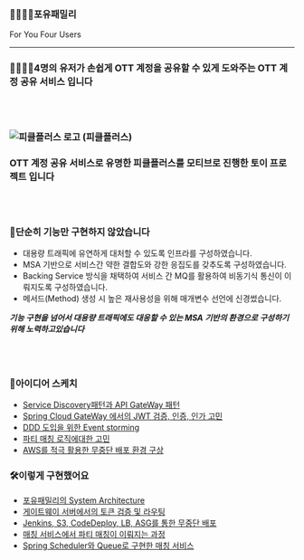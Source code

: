 ### 👨‍👩‍👦‍👦포유패밀리
For You Four Users
 
------------------------------------------------------------------------------------------------

### 👨‍👩‍👦‍👦4명의 유저가 손쉽게 OTT 계정을 공유할 수 있게 도와주는 OTT 계정 공유 서비스 입니다  
<br>  
<br>  

### ![피클플러스 로고](https://user-images.githubusercontent.com/52727315/176064559-05a09619-61c6-493f-b6fb-3ecacb557573.png) (피클플러스)  
### OTT 계정 공유 서비스로 유명한 피클플러스를 모티브로 진행한 토이 프로젝트 입니다  
<br>  
<br>  

### 🧐단순히 기능만 구현하지 않았습니다
- 대용량 트래픽에 유연하게 대처할 수 있도록 인프라를 구성하였습니다.
- MSA 기반으로 서비스간 약한 결합도와 강한 응집도를 갖추도록 구성하였습니다.
- Backing Service 방식을 채택하여 서비스 간 MQ를 활용하여 비동기식 통신이 이뤄지도록 구성하였습니다.
- 메서드(Method) 생성 시 높은 재사용성을 위해 매개변수 선언에 신경썼습니다.

***기능 구현을 넘어서 대용량 트래픽에도 대응할 수 있는 MSA 기반의 환경으로 구성하기 위해 노력하고있습니다***  
<br>  
<br>  

### 📝아이디어 스케치
- [Service Discovery패턴과 API GateWay 패턴](https://github.com/song960530/foryou-family/issues/11)
- [Spring Cloud GateWay 에서의 JWT 검증, 인증, 인가 고민](https://github.com/song960530/foryou-family/issues/18)
- [DDD 도입을 위한 Event storming](https://github.com/song960530/foryou-family/issues/25)
- [파티 매칭 로직에대한 고민](https://github.com/song960530/foryou-family/issues/112)
- [AWS를 적극 활용한 무중단 배포 환경 구상](https://github.com/song960530/foryou-family/issues/111)

### 🛠이렇게 구현했어요
- [포유패밀리의 System Architecture](https://github.com/song960530/foryou-family/issues/114)
- [게이트웨이 서버에서의 토큰 검증 및 라우팅](https://github.com/song960530/foryou-family/issues/113)
- [Jenkins, S3, CodeDeploy, LB, ASG를 통한 무중단 배포](https://github.com/song960530/foryou-family/issues/98)
- [매칭 서비스에서 파티 매칭이 이뤄지는 과정](https://github.com/song960530/foryou-family/issues/115)
- [Spring Scheduler와 Queue로 구현한 매칭 서비스](https://github.com/song960530/foryou-family/issues/116)

